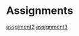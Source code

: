 # Assignments
[assgiment2](https://github.com/Wuluyao/Assignments/blob/master/assignment2.ipynb)
[assignment3](https://github.com/Wuluyao/Assignments/blob/master/assignment3.ipynb)

